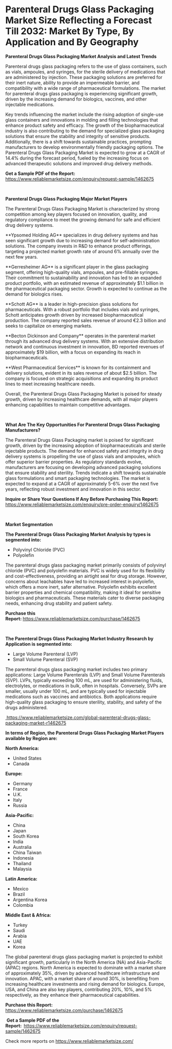<p><h1>Parenteral Drugs Glass Packaging Market Size Reflecting a Forecast Till 2032: Market By Type, By Application and By Geography</h1></p><p><strong>Parenteral Drugs Glass Packaging Market Analysis and Latest Trends</strong></p>
<p><p>Parenteral drugs glass packaging refers to the use of glass containers, such as vials, ampoules, and syringes, for the sterile delivery of medications that are administered by injection. These packaging solutions are preferred for their inert nature, ability to provide an impermeable barrier, and compatibility with a wide range of pharmaceutical formulations. The market for parenteral drugs glass packaging is experiencing significant growth, driven by the increasing demand for biologics, vaccines, and other injectable medications. </p><p>Key trends influencing the market include the rising adoption of single-use glass containers and innovations in molding and filling technologies that enhance product safety and efficacy. The growth of the biopharmaceutical industry is also contributing to the demand for specialized glass packaging solutions that ensure the stability and integrity of sensitive products. Additionally, there is a shift towards sustainable practices, prompting manufacturers to develop environmentally friendly packaging options. The Parenteral Drugs Glass Packaging Market is expected to grow at a CAGR of 14.4% during the forecast period, fueled by the increasing focus on advanced therapeutic solutions and improved drug delivery methods.</p></p>
<p><strong>Get a Sample PDF of the Report:&nbsp;</strong> <a href="https://www.reliablemarketsize.com/enquiry/request-sample/1462675?utm_campaign=3069&utm_medium=2&utm_source=Github&utm_content=ia&utm_term=08032025&utm_id=parenteral-drugs-glass-packaging">https://www.reliablemarketsize.com/enquiry/request-sample/1462675</a></p>
<p>&nbsp;</p>
<p><strong>Parenteral Drugs Glass Packaging Major Market Players</strong></p>
<p><p>The Parenteral Drugs Glass Packaging Market is characterized by strong competition among key players focused on innovation, quality, and regulatory compliance to meet the growing demand for safe and efficient drug delivery systems.</p><p>**Ypsomed Holding AG** specializes in drug delivery systems and has seen significant growth due to increasing demand for self-administration solutions. The company invests in R&D to enhance product offerings, targeting a projected market growth rate of around 6% annually over the next few years.</p><p>**Gerresheimer AG** is a significant player in the glass packaging segment, offering high-quality vials, ampoules, and pre-fillable syringes. Their commitment to sustainability and innovation has led to an expanded product portfolio, with an estimated revenue of approximately $1.1 billion in the pharmaceutical packaging sector. Growth is expected to continue as the demand for biologics rises.</p><p>**Schott AG** is a leader in high-precision glass solutions for pharmaceuticals. With a robust portfolio that includes vials and syringes, Schott anticipates growth driven by increased biopharmaceutical production. The company reported sales revenue of around €2.3 billion and seeks to capitalize on emerging markets.</p><p>**Becton Dickinson and Company** operates in the parenteral market through its advanced drug delivery systems. With an extensive distribution network and continuous investment in innovation, BD reported revenues of approximately $19 billion, with a focus on expanding its reach in biopharmaceuticals.</p><p>**West Pharmaceutical Services** is known for its containment and delivery solutions, evident in its sales revenue of about $2.5 billion. The company is focused on strategic acquisitions and expanding its product lines to meet increasing healthcare needs.</p><p>Overall, the Parenteral Drugs Glass Packaging Market is poised for steady growth, driven by increasing healthcare demands, with all major players enhancing capabilities to maintain competitive advantages.</p></p>
<p>&nbsp;</p>
<p><strong>What Are The Key Opportunities For Parenteral Drugs Glass Packaging Manufacturers?</strong></p>
<p><p>The Parenteral Drugs Glass Packaging market is poised for significant growth, driven by the increasing adoption of biopharmaceuticals and sterile injectable products. The demand for enhanced safety and integrity in drug delivery systems is propelling the use of glass vials and ampoules, which offer superior barrier properties. As regulatory standards evolve, manufacturers are focusing on developing advanced packaging solutions that ensure stability and sterility. Trends indicate a shift towards sustainable glass formulations and smart packaging technologies. The market is expected to expand at a CAGR of approximately 5-6% over the next five years, reflecting robust investment and innovation in this sector.</p></p>
<p><strong>Inquire or Share Your Questions If Any Before Purchasing This Report:</strong> <a href="https://www.reliablemarketsize.com/enquiry/pre-order-enquiry/1462675?utm_campaign=3069&utm_medium=2&utm_source=Github&utm_content=ia&utm_term=08032025&utm_id=parenteral-drugs-glass-packaging">https://www.reliablemarketsize.com/enquiry/pre-order-enquiry/1462675</a></p>
<p>&nbsp;</p>
<p><strong>Market Segmentation</strong></p>
<p><strong>The Parenteral Drugs Glass Packaging Market Analysis by types is segmented into:</strong></p>
<p><ul><li>Polyvinyl Chloride (PVC)</li><li>Polyolefin</li></ul></p>
<p><p>The parenteral drugs glass packaging market primarily consists of polyvinyl chloride (PVC) and polyolefin materials. PVC is widely used for its flexibility and cost-effectiveness, providing an airtight seal for drug storage. However, concerns about leachables have led to increased interest in polyolefin, which offers a more inert, safer alternative. Polyolefin exhibits excellent barrier properties and chemical compatibility, making it ideal for sensitive biologics and pharmaceuticals. These materials cater to diverse packaging needs, enhancing drug stability and patient safety.</p></p>
<p><strong>Purchase this Report:&nbsp;</strong><a href="https://www.reliablemarketsize.com/purchase/1462675?utm_campaign=3069&utm_medium=2&utm_source=Github&utm_content=ia&utm_term=08032025&utm_id=parenteral-drugs-glass-packaging">https://www.reliablemarketsize.com/purchase/1462675</a></p>
<p>&nbsp;</p>
<p><strong>The Parenteral Drugs Glass Packaging Market Industry Research by Application is segmented into:</strong></p>
<p><ul><li>Large Volume Parenteral (LVP)</li><li>Small Volume Parenteral (SVP)</li></ul></p>
<p><p>The parenteral drugs glass packaging market includes two primary applications: Large Volume Parenterals (LVP) and Small Volume Parenterals (SVP). LVPs, typically exceeding 100 mL, are used for administering fluids, electrolytes, or medications in bulk, often in hospitals. Conversely, SVPs are smaller, usually under 100 mL, and are typically used for injectable medications such as vaccines and antibiotics. Both applications require high-quality glass packaging to ensure sterility, stability, and safety of the drugs administered.</p></p>
<p><a href="https://www.reliablemarketsize.com/global-parenteral-drugs-glass-packaging-market-r1462675?utm_campaign=3069&utm_medium=2&utm_source=Github&utm_content=ia&utm_term=08032025&utm_id=parenteral-drugs-glass-packaging">&nbsp;https://www.reliablemarketsize.com/global-parenteral-drugs-glass-packaging-market-r1462675</a></p>
<p><strong>In terms of Region, the Parenteral Drugs Glass Packaging Market Players available by Region are:</strong></p>
<p>
    <p> <strong> North America: </strong>
        <ul>
            <li>United States</li>
            <li>Canada</li>
        </ul>
        </p> 
    <p> <strong> Europe: </strong>
        <ul>
            <li>Germany</li>
            <li>France</li>
            <li>U.K.</li>
            <li>Italy</li>
            <li>Russia</li>
        </ul>
        </p> 
    <p> <strong> Asia-Pacific: </strong>
        <ul>
            <li>China</li>
            <li>Japan</li>
            <li>South Korea</li>
            <li>India</li>
            <li>Australia</li>
            <li>China Taiwan</li>
            <li>Indonesia</li>
            <li>Thailand</li>
            <li>Malaysia</li>
        </ul>
        </p> 
    <p> <strong> Latin America: </strong>
        <ul>
            <li>Mexico</li>
            <li>Brazil</li>
            <li>Argentina Korea</li>
            <li>Colombia</li>
        </ul>
        </p> 
    <p> <strong> Middle East & Africa: </strong>
        <ul>
            <li>Turkey</li>
            <li>Saudi</li>
            <li>Arabia</li>
            <li>UAE</li>
            <li>Korea</li>
        </ul>
    </p>
    </p>
<p><p>The global parenteral drugs glass packaging market is projected to exhibit significant growth, particularly in the North America (NA) and Asia-Pacific (APAC) regions. North America is expected to dominate with a market share of approximately 35%, driven by advanced healthcare infrastructure and innovation. APAC, with a market share of around 30%, is benefiting from increasing healthcare investments and rising demand for biologics. Europe, USA, and China are also key players, contributing 20%, 10%, and 5% respectively, as they enhance their pharmaceutical capabilities.</p></p>
<p><strong>Purchase this Report: </strong><a href="https://www.reliablemarketsize.com/purchase/1462675?utm_campaign=3069&utm_medium=2&utm_source=Github&utm_content=ia&utm_term=08032025&utm_id=parenteral-drugs-glass-packaging">https://www.reliablemarketsize.com/purchase/1462675</a></p>
<p>&nbsp;<strong>Get a Sample PDF of the Report:&nbsp;&nbsp;</strong><a href="https://www.reliablemarketsize.com/enquiry/request-sample/1462675?utm_campaign=3069&utm_medium=2&utm_source=Github&utm_content=ia&utm_term=08032025&utm_id=parenteral-drugs-glass-packaging">https://www.reliablemarketsize.com/enquiry/request-sample/1462675</a></p>
<p><strong></strong></p>
<p>Check more reports on <a href="https://www.reliablemarketsize.com/?utm_campaign=3069&utm_medium=2&utm_source=Github&utm_content=ia&utm_term=08032025&utm_id=parenteral-drugs-glass-packaging">https://www.reliablemarketsize.com/</a></p>